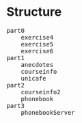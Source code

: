 # Structure

<pre>
part0
    exercise4
    exercise5
    exercise6
part1
    anecdotes
    courseinfo
    unicafe
part2
    courseinfo2
    phonebook
part3
    phonebookServer
</pre>
